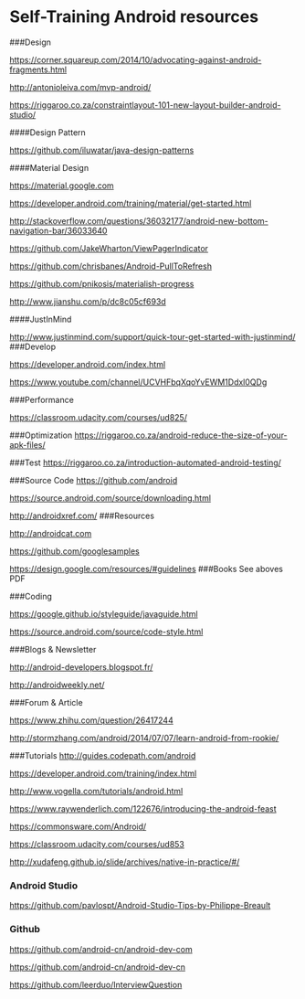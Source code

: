 # Self-Training Android resources

###Design

https://corner.squareup.com/2014/10/advocating-against-android-fragments.html

http://antonioleiva.com/mvp-android/

https://riggaroo.co.za/constraintlayout-101-new-layout-builder-android-studio/

####Design Pattern

https://github.com/iluwatar/java-design-patterns

####Material Design

https://material.google.com

https://developer.android.com/training/material/get-started.html

http://stackoverflow.com/questions/36032177/android-new-bottom-navigation-bar/36033640

https://github.com/JakeWharton/ViewPagerIndicator

https://github.com/chrisbanes/Android-PullToRefresh

https://github.com/pnikosis/materialish-progress

http://www.jianshu.com/p/dc8c05cf693d

####JustInMind

http://www.justinmind.com/support/quick-tour-get-started-with-justinmind/
###Develop

https://developer.android.com/index.html

https://www.youtube.com/channel/UCVHFbqXqoYvEWM1Ddxl0QDg

###Performance

https://classroom.udacity.com/courses/ud825/

###Optimization
https://riggaroo.co.za/android-reduce-the-size-of-your-apk-files/

###Test
https://riggaroo.co.za/introduction-automated-android-testing/

###Source Code
https://github.com/android

https://source.android.com/source/downloading.html

http://androidxref.com/
###Resources

http://androidcat.com

https://github.com/googlesamples

https://design.google.com/resources/#guidelines
###Books
See aboves PDF

###Coding

https://google.github.io/styleguide/javaguide.html

https://source.android.com/source/code-style.html

###Blogs & Newsletter

http://android-developers.blogspot.fr/

http://androidweekly.net/

###Forum & Article

https://www.zhihu.com/question/26417244

http://stormzhang.com/android/2014/07/07/learn-android-from-rookie/

###Tutorials
http://guides.codepath.com/android

https://developer.android.com/training/index.html

http://www.vogella.com/tutorials/android.html

https://www.raywenderlich.com/122676/introducing-the-android-feast

https://commonsware.com/Android/

https://classroom.udacity.com/courses/ud853

http://xudafeng.github.io/slide/archives/native-in-practice/#/

### Android Studio
https://github.com/pavlospt/Android-Studio-Tips-by-Philippe-Breault

### Github
https://github.com/android-cn/android-dev-com

https://github.com/android-cn/android-dev-cn

https://github.com/leerduo/InterviewQuestion
